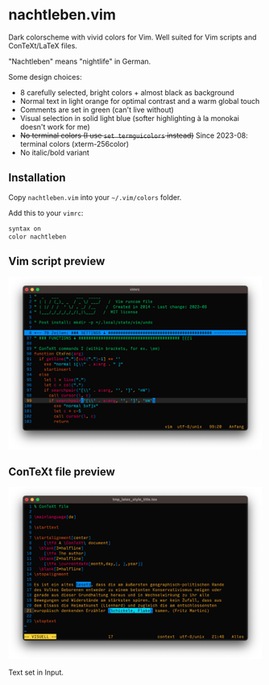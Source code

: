 # nachtleben.vim
Dark colorscheme with vivid colors for Vim. Well suited for Vim scripts and ConTeXt/LaTeX files.

"Nachtleben" means "nightlife" in German.

Some design choices:

- 8 carefully selected, bright colors + almost black as background
- Normal text in light orange for optimal contrast and a warm global touch
- Comments are set in green (can't live without)
- Visual selection in solid light blue (softer highlighting à la monokai doesn't work for me)
- ~~No terminal colors (I use `set termguicolors` instead)~~ Since 2023-08: terminal colors (xterm-256color)
- No italic/bold variant

## Installation

Copy `nachtleben.vim` into your `~/.vim/colors` folder.

Add this to your `vimrc`:

```vim
syntax on
color nachtleben
```

## Vim script preview

![Vim script example](/screenshot_nachtleben_vim.png)

## ConTeXt file preview

![ConTeXt file example](/screenshot_nachtleben_context.png)

Text set in Input.

